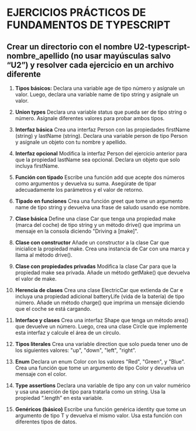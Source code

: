# EJERCICIOS PRÁCTICOS DE FUNDAMENTOS DE TYPESCRIPT

## Crear un directorio con el nombre U2-typescript-nombre_apellido (no usar mayúsculas salvo “U2”) y resolver cada ejercicio en un archivo diferente

1. **Tipos básicos:**
Declara una variable age de tipo número y asígnale un valor. Luego, declara una variable name de tipo string y asígnale un valor.

2. **Union types**
Declara una variable status que pueda ser de tipo string o número. Asígnale diferentes valores para probar ambos tipos.

3. **Interfaz básica**
Crea una interfaz Person con las propiedades firstName (string) y lastName (string). Declara una variable person de tipo Person y asígnale un objeto con tu nombre y apellido.

4. **Interfaz opcional**
Modifica la interfaz Person del ejercicio anterior para que la propiedad lastName sea opcional. Declara un objeto que solo incluya firstName.

5. **Función con tipado**
Escribe una función add que acepte dos números como argumentos y devuelva su suma. Asegúrate de tipar adecuadamente los parámetros y el valor de retorno.

6. **Tipado en funciones**
Crea una función greet que tome un argumento name de tipo string y devuelva una frase de saludo usando ese nombre.

7. **Clase básica**
Define una clase Car que tenga una propiedad make (marca del coche) de tipo string y un método drive() que imprima un mensaje en la consola diciendo "Driving a [make]".

8. **Clase con constructor**
Añade un constructor a la clase Car que inicialice la propiedad make. Crea una instancia de Car con una marca y llama al método drive().

9. **Clase con propiedades privadas**
Modifica la clase Car para que la propiedad make sea privada. Añade un método getMake() que devuelva el valor de make.
10. **Herencia de clases**
Crea una clase ElectricCar que extienda de Car e incluya una propiedad adicional batteryLife (vida de la batería) de tipo número. Añade un método charge() que imprima un mensaje diciendo que el coche se está cargando.
11. **Interface y clases**
Crea una interfaz Shape que tenga un método area() que devuelve un número. Luego, crea una clase Circle que implemente esta interfaz y calcule el área de un círculo.
12. **Tipos literales**
Crea una variable direction que solo pueda tener uno de los siguientes valores: "up", "down", "left", "right".

13. **Enum**
Declara un enum Color con los valores "Red", "Green", y "Blue". Crea una función que tome un argumento de tipo Color y devuelva un mensaje con el color.
14. **Type assertions**
Declara una variable de tipo any con un valor numérico y usa una aserción de tipo para tratarla como un string. Usa la propiedad “.length” en esta variable.
15. **Genéricos (básico)**
Escribe una función genérica identity que tome un argumento de tipo T y devuelva el mismo valor. Usa esta función con diferentes tipos de datos.
